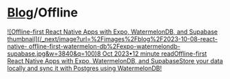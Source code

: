 # [Blog](/blog)/Offline

[![Offline-first React Native Apps with Expo, WatermelonDB, and Supabase
thumbnail](/_next/image?url=%2Fimages%2Fblog%2F2023-10-08-react-native-
offline-first-watermelon-db%2Fexpo-watermelondb-supabase.jpg&w=3840&q=100)8
Oct 2023•12 minute readOffline-first React Native Apps with Expo,
WatermelonDB, and SupabaseStore your data locally and sync it with Postgres
using WatermelonDB!](/blog/react-native-offline-first-watermelon-db)

